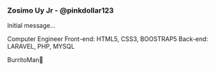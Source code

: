 ### Zosimo Uy Jr - @pinkdollar123


Initial message...

Computer Engineer
Front-end: HTML5, CSS3, BOOSTRAP5
Back-end: LARAVEL, PHP, MYSQL

BurritoMan🌯
<!--
**pinkdollar123/pinkdollar123** is a ✨ _special_ ✨ repository because its `README.md` (this file) appears on your GitHub profile.

Here are some ideas to get you started:

- 🔭 I’m currently working on ...
- 🌱 I’m currently learning ...
- 👯 I’m looking to collaborate on ...
- 🤔 I’m looking for help with ...
- 💬 Ask me about ...
- 📫 How to reach me: ...
- 😄 Pronouns: ...
- ⚡ Fun fact: ...
-->
